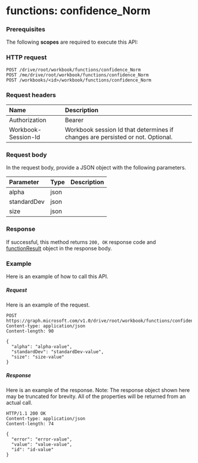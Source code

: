 # functions: confidence_Norm


### Prerequisites
The following **scopes** are required to execute this API: 
### HTTP request
<!-- { "blockType": "ignored" } -->
```http
POST /drive/root/workbook/functions/confidence_Norm
POST /me/drive/root/workbook/functions/confidence_Norm
POST /workbooks/<id>/workbook/functions/confidence_Norm

```
### Request headers
| Name       | Description|
|:---------------|:----------|
| Authorization  | Bearer <code>|
| Workbook-Session-Id  | Workbook session Id that determines if changes are persisted or not. Optional.|

### Request body
In the request body, provide a JSON object with the following parameters.

| Parameter	   | Type	|Description|
|:---------------|:--------|:----------|
|alpha|json||
|standardDev|json||
|size|json||

### Response
If successful, this method returns `200, OK` response code and [functionResult](../resources/functionresult.md) object in the response body.

### Example
Here is an example of how to call this API.
##### Request
Here is an example of the request.
<!-- {
  "blockType": "request",
  "name": "functions_confidence_norm"
}-->
```http
POST https://graph.microsoft.com/v1.0/drive/root/workbook/functions/confidence_Norm
Content-type: application/json
Content-length: 90

{
  "alpha": "alpha-value",
  "standardDev": "standardDev-value",
  "size": "size-value"
}
```

##### Response
Here is an example of the response. Note: The response object shown here may be truncated for brevity. All of the properties will be returned from an actual call.
<!-- {
  "blockType": "response",
  "truncated": true,
  "@odata.type": "microsoft.graph.functionResult"
} -->
```http
HTTP/1.1 200 OK
Content-type: application/json
Content-length: 74

{
  "error": "error-value",
  "value": "value-value",
  "id": "id-value"
}
```

<!-- uuid: 8fcb5dbc-d5aa-4681-8e31-b001d5168d79
2015-10-25 14:57:30 UTC -->
<!-- {
  "type": "#page.annotation",
  "description": "functions: confidence_Norm",
  "keywords": "",
  "section": "documentation",
  "tocPath": ""
}-->